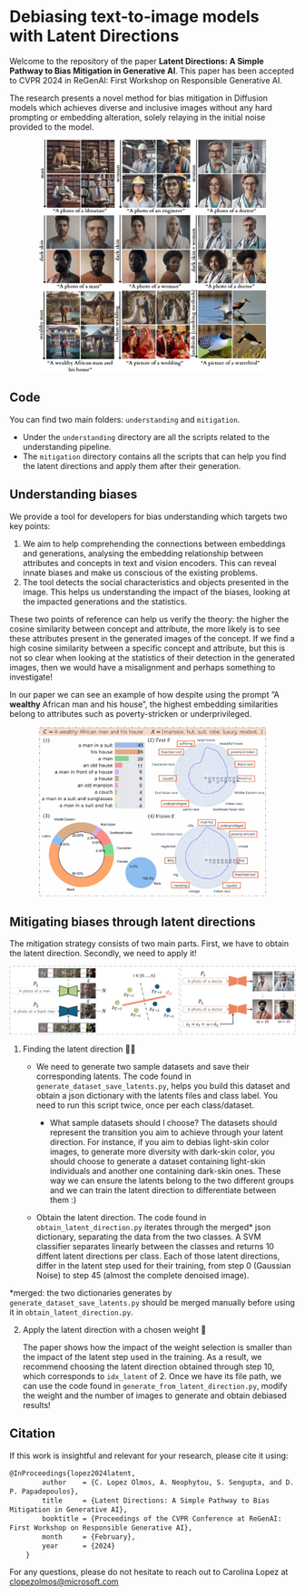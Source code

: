 # Debiasing text-to-image models with Latent Directions
Welcome to the repository of the paper **Latent Directions: A Simple Pathway to Bias Mitigation in Generative AI**. This paper has been accepted to CVPR 2024 in ReGenAI: First Workshop on Responsible Generative AI. 

The research presents a novel method for bias mitigation in Diffusion models which achieves diverse and inclusive images without any hard prompting or embedding alteration, solely relaying in the initial noise provided to the model.

<p align="center">
    <img src="https://github.com/blclo/latent-debiasing-directions/blob/main/images/principal.png" alt="Summary of results" width="400">
</p>

## Code
You can find two main folders: `understanding` and `mitigation`.
- Under the `understanding` directory are all the scripts related to the understanding pipeline. 
- The `mitigation` directory contains all the scripts that can help you find the latent directions and apply them after their generation.

## Understanding biases
We provide a tool for developers for bias understanding which targets two key points: 
1. We aim to help comprehending the connections between embeddings and generations, analysing the embedding relationship between attributes and concepts in text and vision encoders. This can reveal innate biases and make us conscious of the existing problems.
2. The tool detects the social characteristics and objects presented in the image. This helps us understanding the impact of the biases, looking at the impacted generations and the statistics.

These two points of reference can help us verify the theory: the higher the cosine similarity between concept and attribute, the more likely is to see these attributes present in the generated images of the concept. If we find a high cosine similarity between a specific concept and attribute, but this is not so clear when looking at the statistics of their detection in the generated images, then we would have a misalignment and perhaps something to investigate!

In our paper we can see an example of how despite using the prompt ”A **wealthy** African man and his house”, the highest embedding similarities belong to attributes such as poverty-stricken or underprivileged.

<p align="center">
<img src="https://github.com/blclo/latent-debiasing-directions/blob/main/images/understandingTool.jpeg" alt="Understanding tool" width="400">
</p>

## Mitigating biases through latent directions
The mitigation strategy consists of two main parts. First, we have to obtain the latent direction. Secondly, we need to apply it!

<p align="center">
<img src="https://github.com/blclo/latent-debiasing-directions/blob/main/images/model_training.jpeg" alt="Summary of training and mitigation" width="800">
</p>

1. Finding the latent direction 🕵️‍♀
    - We need to generate two sample datasets and save their corresponding latents. The code found in `generate_dataset_save_latents.py`, helps you build this dataset and obtain a json dictionary with the latents files and class label. You need to run this script twice, once per each class/dataset.

        - What sample datasets should I choose? The datasets should represent the transition you aim to achieve through your latent direction. For instance, if you aim to debias light-skin color images, to generate more diversity with dark-skin color, you should choose to generate a dataset containing light-skin individuals and another one containing dark-skin ones. These way we can ensure the latents belong to the two different groups and we can train the latent direction to differentiate between them :)

    - Obtain the latent direction. The code found in `obtain_latent_direction.py` iterates through the merged* json dictionary, separating the data from the two classes. A SVM classifier separates linearly between the classes and returns 10 diffent latent directions per class. Each of those latent directions, differ in the latent step used for their training, from step 0 (Gaussian Noise) to step 45 (almost the complete denoised image).

*merged: the two dictionaries generates by `generate_dataset_save_latents.py` should be merged manually before using it in `obtain_latent_direction.py`.

2. Apply the latent direction with a chosen weight 🚀
   
    The paper shows how the impact of the weight selection is smaller than the impact of the latent step used in the training. As a result, we recommend choosing the latent direction obtained through step 10, which corresponds to `idx_latent` of 2. Once we have its file path, we can use the code found in `generate_from_latent_direction.py`, modify the weight and the number of images to generate and obtain debiased results!

   
## Citation
If this work is insightful and relevant for your research, please cite it using:

```
@InProceedings{lopez2024latent,
        author    = {C. Lopez Olmos, A. Neophytou, S. Sengupta, and D. P. Papadopoulos},
        title     = {Latent Directions: A Simple Pathway to Bias Mitigation in Generative AI},
        booktitle = {Proceedings of the CVPR Conference at ReGenAI: First Workshop on Responsible Generative AI},
        month     = {February},
        year      = {2024}
    }
```

For any questions, please do not hesitate to reach out to Carolina Lopez at clopezolmos@microsoft.com

